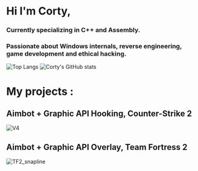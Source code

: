 # Hi I'm Corty,
### Currently specializing in C++ and Assembly. 
### Passionate about Windows internals, reverse engineering, game development and ethical hacking.

![Top Langs](https://github-readme-stats.vercel.app/api/top-langs/?username=kalvin-eliazord&size_weight=0.5&count_weight=0.5&theme=radical)
![Corty's GitHub stats](https://github-readme-stats.vercel.app/api?username=kalvin-eliazord&show_icons=true&theme=radical) 

# My projects :
## Aimbot + Graphic API Hooking, Counter-Strike 2
![V4](https://github.com/kalvin-eliazord/kalvin-eliazord/assets/61147281/f2d5984e-1607-4e2b-bee7-7dceaf056d17)

## Aimbot + Graphic API Overlay, Team Fortress 2
![TF2_snapline](https://github.com/kalvin-eliazord/kalvin-eliazord/assets/61147281/d43df4c5-0a9b-4ee1-88b8-77b0ab395ca4)
